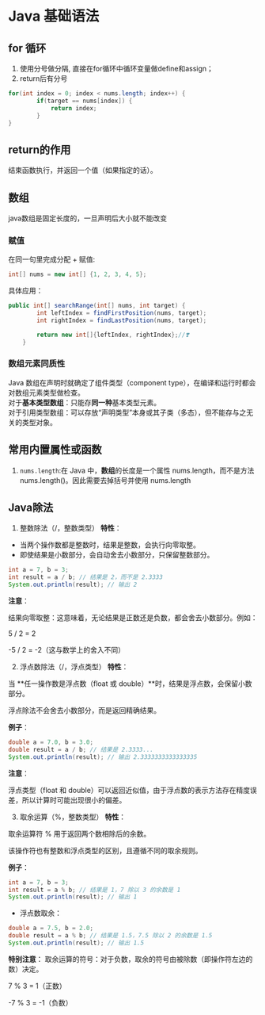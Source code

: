 # Java 基础语法
## for 循环
1. 使用分号做分隔, 直接在for循环中循环变量做define和assign；
2. return后有分号
```java
for(int index = 0; index < nums.length; index++) {
        if(target == nums[index]) {
            return index;
        }
}
```
## return的作用
结束函数执行，并返回一个值（如果指定的话）。
## 数组
java数组是固定长度的，一旦声明后大小就不能改变
### 赋值
在同一句里完成分配 + 赋值:
```java
int[] nums = new int[] {1, 2, 3, 4, 5};
```
具体应用：
```java
public int[] searchRange(int[] nums, int target) {
        int leftIndex = findFirstPosition(nums, target);
        int rightIndex = findLastPosition(nums, target);

        return new int[]{leftIndex, rightIndex};//❣️
    }
```
### 数组元素同质性
Java 数组在声明时就确定了组件类型（component type），在编译和运行时都会对数组元素类型做检查。<br>
对于**基本类型数组**：只能存**同一种**基本类型元素。<br>
对于引用类型数组：可以存放“声明类型”本身或其子类（多态），但不能存与之无关的类型对象。
## 常用内置属性或函数
1. `nums.length`:在 Java 中，**数组**的长度是一个属性 nums.length，而不是方法 nums.length()。因此需要去掉括号并使用 nums.length

## Java除法
1. 整数除法（/，整数类型）
**特性**：
* 当两个操作数都是整数时，结果是整数，会执行向零取整。
* 即使结果是小数部分，会自动舍去小数部分，只保留整数部分。
```java
int a = 7, b = 3;
int result = a / b; // 结果是 2，而不是 2.3333
System.out.println(result); // 输出 2
```
**注意**：

结果向零取整：这意味着，无论结果是正数还是负数，都会舍去小数部分。例如：

5 / 2 = 2

-5 / 2 = -2（这与数学上的舍入不同）


2. 浮点数除法（/，浮点类型）
**特性**：

当 **任一操作数是浮点数（float 或 double）**时，结果是浮点数，会保留小数部分。

浮点除法不会舍去小数部分，而是返回精确结果。

**例子**：
```java
double a = 7.0, b = 3.0;
double result = a / b; // 结果是 2.3333...
System.out.println(result); // 输出 2.3333333333333335
```
**注意**：

浮点类型（float 和 double）可以返回近似值，由于浮点数的表示方法存在精度误差，所以计算时可能出现很小的偏差。

3. 取余运算（%，整数类型）
**特性**：

取余运算符 % 用于返回两个数相除后的余数。

该操作符也有整数和浮点类型的区别，且遵循不同的取余规则。

**例子**：
```java
int a = 7, b = 3;
int result = a % b; // 结果是 1，7 除以 3 的余数是 1
System.out.println(result); // 输出 1
```
* 浮点数取余：
```java
double a = 7.5, b = 2.0;
double result = a % b; // 结果是 1.5，7.5 除以 2 的余数是 1.5
System.out.println(result); // 输出 1.5
```
**特别注意**：
取余运算的符号：对于负数，取余的符号由被除数（即操作符左边的数）决定。

7 % 3 = 1（正数）

-7 % 3 = -1（负数）

